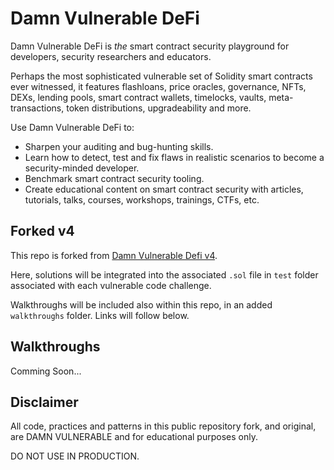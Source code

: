# Damn Vulnerable DeFi

Damn Vulnerable DeFi is _the_ smart contract security playground for developers, security researchers and educators.

Perhaps the most sophisticated vulnerable set of Solidity smart contracts ever witnessed, it features flashloans, price oracles, governance, NFTs, DEXs, lending pools, smart contract wallets, timelocks, vaults, meta-transactions, token distributions, upgradeability and more.

Use Damn Vulnerable DeFi to:

- Sharpen your auditing and bug-hunting skills.
- Learn how to detect, test and fix flaws in realistic scenarios to become a security-minded developer.
- Benchmark smart contract security tooling.
- Create educational content on smart contract security with articles, tutorials, talks, courses, workshops, trainings, CTFs, etc. 

## Forked v4

This repo is forked from [Damn Vulnerable Defi v4](https://github.com/theredguild/damn-vulnerable-defi).

Here, solutions will be integrated into the associated `.sol` file in `test` folder associated with each vulnerable code challenge.

Walkthroughs will be included also within this repo, in an added `walkthroughs` folder. Links will follow below.

## Walkthroughs

Comming Soon... 


## Disclaimer

All code, practices and patterns in this public repository fork, and original, are DAMN VULNERABLE and for educational purposes only. 

DO NOT USE IN PRODUCTION. 
